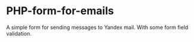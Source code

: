# PHP-form-for-emails
A simple form for sending messages to Yandex mail. With some form field validation.
